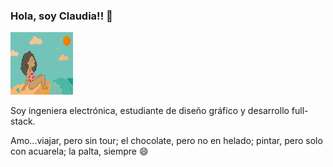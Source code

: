### Hola, soy Claudia!! 👋


<img src="Beach.png" width="100" height="100" />

Soy ingeniera electrónica, estudiante de diseño gráfico y desarrollo full-stack.

Amo...viajar, pero sin tour; el chocolate, pero no en helado; pintar, pero solo con acuarela; la palta, siempre  😄

